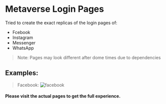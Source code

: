 # Metaverse Login Pages

Tried to create the exact replicas of the login pages of:
- Fcebook
- Instagram
- Messenger
- WhatsApp

> Note: Pages may look different after dome times due to dependencies


## Examples:

> Facebook:
  ![facebook](https://i.ibb.co/YWqZvky/Screenshot-66.png)

  
#### Please visit the actual pages to get the full experience.
